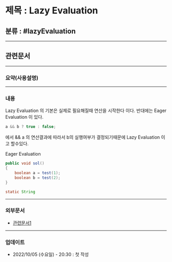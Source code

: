 # 제목 : Lazy Evaluation

## 분류 : #lazyEvaluation

---
## 관련문서


----
### 요약(사용설명)

---
### 내용
Lazy Evaluation 의 기본은 실제로 필요해질때 연산을 시작한다 이다.
반대에는 Eager Evaluation 이 있다.

```Java
a && b ? true : false;
```
에서  && a 의 연산결과에 따라서 b의 실행여부가 결정되기때문에 Lazy Evaluation 이고 할수있다.

Eager Evaluation
```Java
public void sol()
{
	boolean a = test(1);
	boolean b = test(2);
}

static String 
```

----
### 외부문서
- [관련문서1](https://sabarada.tistory.com/153)


----
### 업데이트
-  2022/10/05 (수요일) - 20:30 : 첫 작성
